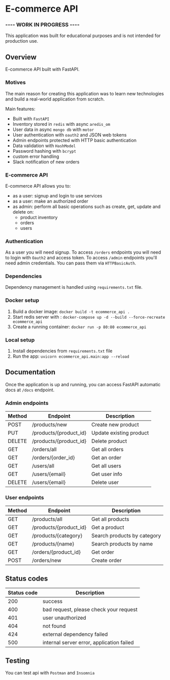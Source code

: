 # E-commerce API

### ---- WORK IN PROGRESS ----

This application was built for educational purposes and is not intended for production use.

## Overview
E-commerce API built with FastAPI.

### Motives
The main reason for creating this application was to learn new technologies 
and build a real-world application from scratch.

Main features:
- Built with `FastAPI`
- Inventory stored in `redis` with async `aredis_om`
- User data in async `mongo db` with `motor`
- User authentication with `oauth2` and JSON web tokens
- Admin endpoints protected with HTTP basic authentication
- Data validation with `HashModel`
- Password hashing with `bcrypt`
- custom error handling
- Slack notification of new orders

### E-commerce API
E-commerce API allows you to:

- as a user: signup and login to use services
- as a user: make an authorized order
- as admin: perform all basic operations such as create, get, update and delete on:
  - product inventory
  - orders
  - users

### Authentication
As a user you will need signup. To access `/orders` endpoints you will need to login with `Oauth2` and access token.
To access `/admin` endpoints you'll need admin credentials. You can pass them via `HTTPBasicAuth`.

### Dependencies
Dependency management is handled using `requirements.txt` file. 

### Docker setup

1. Build a docker image: `docker build -t ecommerce_api .`
2. Start redis server with : `docker-compose up -d --build --force-recreate ecommerce_api`
3. Create a running container: `docker run -p 80:80 ecommerce_api`

### Local setup

1. Install dependencies from `requirements.txt` file
2. Run the app: `uvicorn ecommerce_api.main:app --reload`

## Documentation
Once the application is up and running, you can access FastAPI automatic docs 
at `/docs` endpoint.

### Admin endpoints

| Method | Endpoint               | Description             |
|--------|------------------------|-------------------------|
| POST   | /products/new          | Create new product      |
| PUT    | /products/{product_id} | Update existing product |
| DELETE | /products/{product_id} | Delete product          |
| GET    | /orders/all            | Get all orders          |
| GET    | /orders/{order_id}     | Get an order            |
| GET    | /users/all             | Get all users           |
| GET    | /users/{email}         | Get user info           |
| DELETE | /users/{email}         | Delete user             |

### User endpoints

| Method | Endpoint               | Description                 |
|--------|------------------------|-----------------------------|
| GET    | /products/all          | Get all products            |
| GET    | /products/{product_id} | Get a product               |
| GET    | /products/{category}   | Search products by category |
| GET    | /products/{name}       | Search products by name     |
| GET    | /orders/{product_id}   | Get order                   |
| POST   | /orders/new            | Create order                |


## Status codes

| Status code | Description                               |
|-------------|-------------------------------------------|
| 200         | success                                   |
| 400         | bad request, please check your request    |
| 401         | user unauthorized                         |
| 404         | not found                                 |
| 424         | external dependency failed                |
| 500         | internal server error, application failed |

## Testing
You can test api with `Postman` and `Insomnia`
